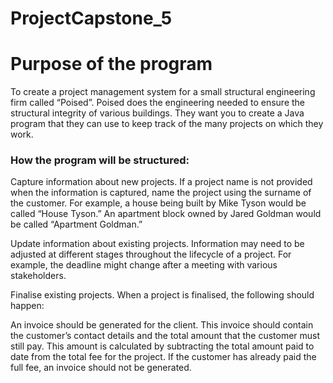 # ProjectCapstone_5

# Purpose of the program

To create a project management system for a small structural
engineering firm called “Poised”. Poised does the engineering needed to ensure
the structural integrity of various buildings. They want you to create a Java
program that they can use to keep track of the many projects on which they work.

### How the program will be structured:

Capture information about new projects. If a project name is not provided
when the information is captured, name the project using the surname of
the customer. For example, a house being built by Mike Tyson would be called 
“House Tyson.” An apartment block owned by Jared Goldman would
be called “Apartment Goldman.”

Update information about existing projects. Information may need to be
adjusted at different stages throughout the lifecycle of a project. For
example, the deadline might change after a meeting with various
stakeholders.

Finalise existing projects. When a project is finalised, the following should
happen:

An invoice should be generated for the client. This invoice should
contain the customer’s contact details and the total amount that the
customer must still pay. This amount is calculated by subtracting the
total amount paid to date from the total fee for the project. If the
customer has already paid the full fee, an invoice should not be
generated.





